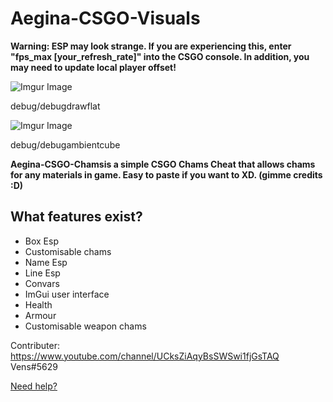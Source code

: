 # Aegina-CSGO-Visuals

**Warning: ESP may look strange. If you are experiencing this, enter "fps_max [your_refresh_rate]" into the CSGO console. In addition, you may need to update
local player offset!**

![Imgur Image](https://i.imgur.com/qjdHYWq.png)

debug/debugdrawflat

![Imgur Image](https://i.imgur.com/tZk1SXX.png)

debug/debugambientcube

**Aegina-CSGO-Chamsis a simple CSGO Chams Cheat that allows chams for any materials in game. Easy to paste if you want to XD. (gimme credits :D)**

## What features exist?

* Box Esp
* Customisable chams
* Name Esp
* Line Esp
* Convars
* ImGui user interface
* Health
* Armour
* Customisable weapon chams

Contributer: https://www.youtube.com/channel/UCksZiAqyBsSWSwi1fjGsTAQ Vens#5629

[Need help?](https://discord.gg/dExJ9Sck7n)
